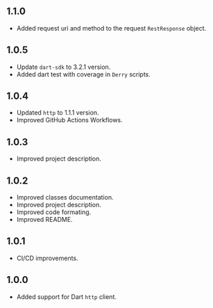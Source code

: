 ## 1.1.0

- Added request uri and method to the request `RestResponse` object.

## 1.0.5

- Update `dart-sdk` to 3.2.1 version.
- Added dart test with coverage in `Derry` scripts.

## 1.0.4

- Updated `http` to 1.1.1 version.
- Improved GitHub Actions Workflows.

## 1.0.3

- Improved project description.

## 1.0.2

- Improved classes documentation.
- Improved project description.
- Improved code formating.
- Improved README.

## 1.0.1

- CI/CD improvements.

## 1.0.0

- Added support for Dart `http` client.
